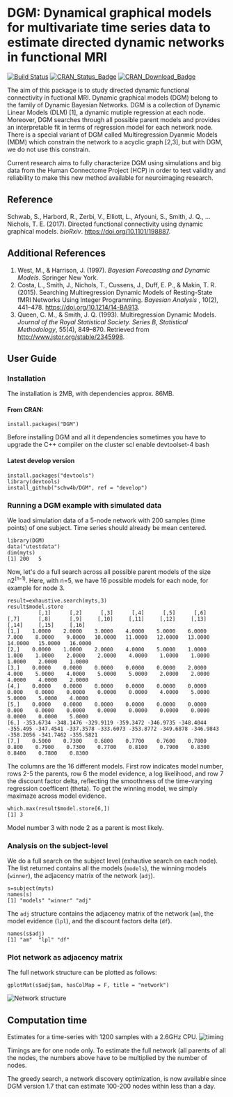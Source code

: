 # DGM: Dynamical graphical models for multivariate time series data to estimate directed dynamic networks in functional MRI

[![Build Status](https://travis-ci.org/schw4b/DGM.png?branch=master)](https://travis-ci.org/schw4b/DGM)
[![CRAN\_Status\_Badge](https://www.r-pkg.org/badges/version/DGM)](https://cran.r-project.org/package=DGM)
[![CRAN\_Download\_Badge](https://cranlogs.r-pkg.org/badges/grand-total/DGM)](http://www.r-pkg.org/pkg/DGM)

The aim of this package is to study directed dynamic functional connectivity in fuctional MRI. Dynamic graphical models (DGM) belong to the family of Dynamic Bayesian Networks. DGM is a collection of Dynamic Linear Models (DLM) [1], a dynamic mutiple regression at each node. Moreover, DGM searches through all possible parent models and provides an interpretable fit in terms of regression model for each network node. There is a special variant of DGM called Multiregression Dyanmic Models (MDM) which constrain the network to a acyclic graph [2,3], but with DGM, we do not use this constrain.

Current research aims to fully characterize DGM using simulations and big data from the Human Connectome Project (HCP) in order to test validity and reliability to make this new method available for neuroimaging research.

## Reference
Schwab, S., Harbord, R., Zerbi, V., Elliott, L., Afyouni, S., Smith, J. Q., … Nichols, T. E. (2017). Directed functional connectivity using dynamic graphical models. *bioRxiv*. https://doi.org/10.1101/198887.

## Additional References
1. West, M., & Harrison, J. (1997). *Bayesian Forecasting and Dynamic Models*. Springer New York.
2. Costa, L., Smith, J., Nichols, T., Cussens, J., Duff, E. P., & Makin, T. R. (2015). Searching Multiregression Dynamic Models of Resting-State fMRI Networks Using Integer Programming. *Bayesian Analysis* , 10(2), 441–478. https://doi.org/10.1214/14-BA913.
3. Queen, C. M., & Smith, J. Q. (1993). Multiregression Dynamic Models. *Journal of the Royal Statistical Society. Series B, Statistical Methodology*, 55(4), 849–870. Retrieved from http://www.jstor.org/stable/2345998.

## User Guide

### Installation
The installation is 2MB, with dependencies approx. 86MB.

#### From CRAN:
    install.packages("DGM")

Before installing DGM and all it dependencies sometimes you have to upgrade the C++ compiler on the cluster
    scl enable devtoolset-4 bash

#### Latest develop version
    install.packages("devtools")
    library(devtools)
    install_github("schw4b/DGM", ref = "develop")

### Running a DGM example with simulated data
We load simulation data of a 5-node network with 200 samples (time points) of one subject. Time series should already be mean centered.

    library(DGM)
    data("utestdata")
    dim(myts)
    [1] 200   5

Now, let's do a full search across all possible parent models of the size n2<sup>(n-1)</sup>. Here, with n=5, we have 16 possible models for each node, for example for node 3.

    result=exhaustive.search(myts,3)
    result$model.store
              [,1]      [,2]      [,3]      [,4]      [,5]      [,6]     [,7]      [,8]      [,9]     [,10]     [,11]     [,12]     [,13]     [,14]     [,15]     [,16]
    [1,]    1.0000    2.0000    3.0000    4.0000    5.0000    6.0000    7.000    8.0000    9.0000   10.0000   11.0000   12.0000   13.0000   14.0000   15.0000   16.0000
    [2,]    0.0000    1.0000    2.0000    4.0000    5.0000    1.0000    1.000    1.0000    2.0000    2.0000    4.0000    1.0000    1.0000    1.0000    2.0000    1.0000
    [3,]    0.0000    0.0000    0.0000    0.0000    0.0000    2.0000    4.000    5.0000    4.0000    5.0000    5.0000    2.0000    2.0000    4.0000    4.0000    2.0000
    [4,]    0.0000    0.0000    0.0000    0.0000    0.0000    0.0000    0.000    0.0000    0.0000    0.0000    0.0000    4.0000    5.0000    5.0000    5.0000    4.0000
    [5,]    0.0000    0.0000    0.0000    0.0000    0.0000    0.0000    0.000    0.0000    0.0000    0.0000    0.0000    0.0000    0.0000    0.0000    0.0000    5.0000
    [6,] -353.6734 -348.1476 -329.9119 -359.3472 -346.9735 -348.4044 -355.495 -347.4541 -337.3578 -333.6073 -353.8772 -349.6878 -346.9843 -358.2056 -341.7462 -355.5821
    [7,]    0.5000    0.7300    0.6800    0.7700    0.7600    0.7800    0.800    0.7900    0.7300    0.7700    0.8100    0.7900    0.8300    0.8400    0.7800    0.8300

The columns are the 16 different models. First row indicates model number, rows 2-5 the parents, row 6 the model evidence, a log likelihood, and row 7 the discount factor delta, reflecting the smoothness of the time-varying regression coefficent (theta). To get the winning model, we simply maximaze across model evidence.

    which.max(result$model.store[6,])
    [1] 3

Model number 3 with node 2 as a parent is most likely.

### Analysis on the subject-level
We do a full search on the subject level (exhautive search on each node). The list returned contains all the models (`models`), the winning models (`winner`), the adjacency matrix of the network (`adj`).

    s=subject(myts)
    names(s)
    [1] "models" "winner" "adj"

The `adj` structure contains the adjacency matrix of the network (`am`), the model evidence (`lpl`), and the discount factors delta (`df`).

    names(s$adj)
    [1] "am"  "lpl" "df"

### Plot network as adjacency matrix
The full network structure can be plotted as follows:

    gplotMat(s$adj$am, hasColMap = F, title = "network")

![Network structure](https://user-images.githubusercontent.com/11832548/36321076-73cc9cb8-1340-11e8-81dc-0977a4b37523.png)

## Computation time

Estimates for a time-series with 1200 samples with a 2.6GHz CPU.
![timing](https://user-images.githubusercontent.com/11832548/36321632-527edb5a-1342-11e8-933b-9dc55652b2a1.png)

Timings are for one node only. To estimate the full network (all parents of all the nodes, the numbers above have to be multiplied by the number of nodes.

The greedy search, a network discovery optimization, is now available since DGM version 1.7 that can estimate 100-200 nodes within less than a day.
